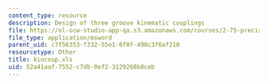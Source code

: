 ```yaml
---
content_type: resource
description: Design of three groove kinematic couplings
file: https://ol-ocw-studio-app-qa.s3.amazonaws.com/courses/2-75-precision-machine-design-fall-2001/52a41aaf7552c7db0ef23129260b8ceb_kincoup.xls
file_type: application/msword
parent_uid: c7f56353-f332-55e1-6f0f-490c3f6af210
resourcetype: Other
title: kincoup.xls
uid: 52a41aaf-7552-c7db-0ef2-3129260b8ceb
---
```

